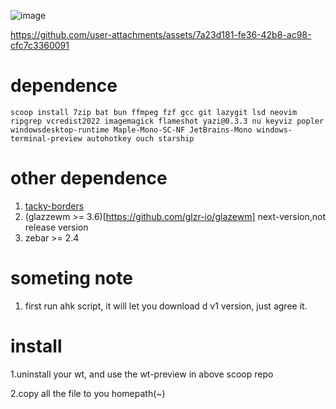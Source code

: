 ![image](https://github.com/user-attachments/assets/01a97d05-2d68-4a81-b526-0fd99062c2d9)


https://github.com/user-attachments/assets/7a23d181-fe36-42b8-ac98-cfc7c3360091



# dependence
```pwsh
scoop install 7zip bat bun ffmpeg fzf gcc git lazygit lsd neovim ripgrep vcredist2022 imagemagick flameshot yazi@0.3.3 nu keyviz popler windowsdesktop-runtime Maple-Mono-SC-NF JetBrains-Mono windows-terminal-preview autohotkey ouch starship

```
# other dependence
1. [tacky-borders](https://github.com/lukeyou05/tacky-borders)
2. (glazzewm >= 3.6)[https://github.com/glzr-io/glazewm] next-version,not release version
3. zebar >= 2.4

# someting note
1. first run ahk script, it will let you download d v1 version, just agree it.

# install  
1.uninstall your wt, and use the wt-preview in above scoop repo 

2.copy all the file to you homepath(~)
